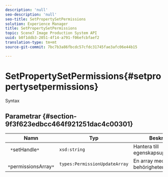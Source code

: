 ```yaml
---
description: 'null'
seo-description: 'null'
seo-title: SetPropertySetPermissions
solution: Experience Manager
title: SetPropertySetPermissions
topic: Scene7 Image Production System API
uuid: b0f1ddb3-2051-4f14-a791-f06efcbfaef2
translation-type: tm+mt
source-git-commit: 7bc7b3a86fbcdc57cfdc31745fae3afc06e44b15

---
```



# SetPropertySetPermissions{#setpropertysetpermissions}

Syntax

## Parametrar {#section-9f3f623edbcc464f921251dac4c00301}

| Namn | Typ | Beskrivning |
|---|---|---|
| ` *`setHandle`*` | `xsd:string` | Hantera till egenskapsuppsättningen. |
| ` *`permissionsArray`*` | `types:PermissionUpdateArray` | En array med behörigheter. |

